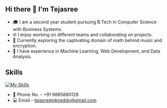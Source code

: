 ## Hi there 👋 I'm Tejasree

- 🎓 I am a second year student pursuing B.Tech in Computer Science with Business Systems.
- 🌐 I enjoy working on different teams and collaborating on projects.
- 🚀 Currently exploring the captivating domain of math behind music and encryption.
- 🤖 I have experience in Machine Learning, Web Development, and Data Analysis.

## Skills
[![My Skills](https://skillicons.dev/icons?i=py,c,cpp,java,r,html,css,js,bootstrap,react,nodejs,express,mysql,mongodb,linux,ubuntu,git,github,gitlab,latex,vscode&theme=light)](https://skillicons.dev)
- 📱 Phone No. - +91 9885880126
- 💻 Email - tejasreelokireddy@gmail.com

